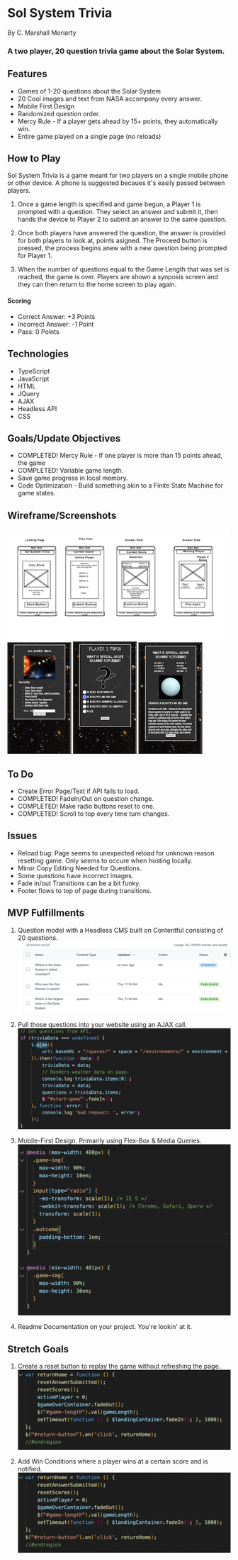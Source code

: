 # Sol System Trivia
By C. Marshall Moriarty
### A two player, 20 question trivia game about the Solar System.

## Features
- Games of 1-20 questions about the Solar System
- 20 Cool images and text from NASA accompany every answer.
- Mobile First Design
- Randomized question order.
- Mercy Rule - If a player gets ahead by 15+ points, they automatically win.
- Entire game played on a single page (no reloads)


## How to Play
Sol System Trivia is a game meant for two players on a single mobile phone or other device. A phone is suggested becaues it's easily passed between players. 

1. Once a game length is specified and game begun, a Player 1 is prompted with a question. They select an answer and submit it, then hands the device to Player 2 to submit an answer to the same question. 

2. Once both players have answered the question, the answer is provided for both players to look at, points asigned. The Proceed button is pressed, the process begins anew with a new question being prompted for Player 1. 

3. When the number of questions equal to the Game Length that was set is reached, the game is over. Players are shown a synposis screen and they can then return to the home screen to play again.

#### Scoring
- Correct Answer: +3 Points
- Incorrect Answer: -1 Point
- Pass: 0 Points

## Technologies
- TypeScript
- JavaScript
- HTML
- JQuery
- AJAX
- Headless API
- CSS


## Goals/Update Objectives
- COMPLETED! Mercy Rule - If one player is more than 15 points ahead, the game
- COMPLETED! Variable game length. 
- Save game progress in local memory.
- Code Optimization - Build something akin to a Finite State Machine for game states.

## Wireframe/Screenshots

![Wireframe](src/images/TriviaWireframe.jpg)
![Mobile Screenshot](src/images/mobilelanding.png) ![Mobile Screenshot](src/images/mobilequestion.png) ![Mobile Screenshot](src/images/mobileanswer.png)

## To Do
- Create Error Page/Text if API fails to load.
- COMPLETED! FadeIn/Out on question change.
- COMPLETED! Make radio buttons reset to one.
- COMPLETED! Scroll to top every time turn changes.

## Issues
- Reload bug: Page seems to unexpected reload for unknown reason resetting game. Only seems to occure when hosting locally.
- Minor Copy Editing Needed for Questions.
- Some questions have incorrect images.
- Fade in/out Transitions can be a bit funky.
- Footer flows to top of page during transitions.

## MVP Fulfillments
1. Question model with a Headless CMS built on Contentful consisting of 20 questions.
![Wireframe](src/images/readme_images/contentful.png)

2. Pull those questions into your website using an AJAX call. 
![Wireframe](src/images/readme_images/ajax.png)

3. Mobile-First Design. Primarily using Flex-Box & Media Queries.
![Wireframe](src/images/readme_images/mobile_first.png)

4. Readme Documentation on your project.
    You're lookin' at it.

## Stretch Goals
1. Create a reset button to replay the game without refreshing the page.
![Wireframe](src/images/readme_images/new_game.png)

2. Add Win Conditions where a player wins at a certain score and is notified.
![Wireframe](src/images/readme_images/mercy_killing.png)